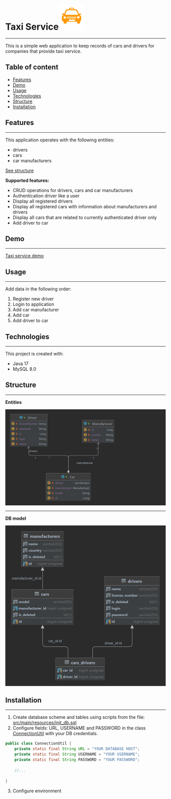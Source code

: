 

# Taxi Service![logo80.png](logo80.png "Hey")

---
This is a simple web application to keep records of cars and drivers for companies that provide taxi service.

## Table of content
* [Features](#features)
* [Demo](#demo)
* [Usage](#usage)
* [Technologies](#technologies)
* [Structure](#structure)
* [Installation](#installation)

## <a id="features">Features</a>

---
This application operates with the following entities: 
* drivers
* cars
* car manufacturers

[See structure](#structure)

**Supported features:**

* CRUD operations for drivers, cars and car manufacturers
* Authentication driver like a user
* Display all registered drivers
* Display all registered cars with information about manufacturers and drivers
* Display all cars that are related to currently authenticated driver only
* Add driver to car

## <a id="demo">Demo</a>

---
[Taxi service demo](http://app-env.eba-64csd9dm.eu-north-1.elasticbeanstalk.com/login)

## <a id="usage">Usage</a>

---
Add data in the following order:
1. Register new driver
2. Login to application
3. Add car manufacturer
4. Add car
5. Add driver to car

## <a id="technologies">Technologies</a>

---
This project is created with:
* Java 17
* MySQL 8.0

## <a id="structure">Structure</a>

---

**Entities**

![models.png](models.png)

---
**DB model**

![db_model.png](db_model.png)

## <a id="instalation">Installation</a>

---
1. Create database scheme and tables using scripts from the file: [src/main/resources/init_db.sql](src/main/resources/init_db.sql)
2. Configure fields: URL, USERNAME and PASSWORD in the class [ConnectionUtil](src/main/java/taxi/util/ConnectionUtil.java) with your DB credentials.
   
```java
public class ConnectionUtil {
    private static final String URL = "YOUR DATABASE HOST";
    private static final String USERNAME = "YOUR USERNAME";
    private static final String PASSWORD = "YOUR PASSWORD";
    
    //...
    
}
```
3. Configure environment 
